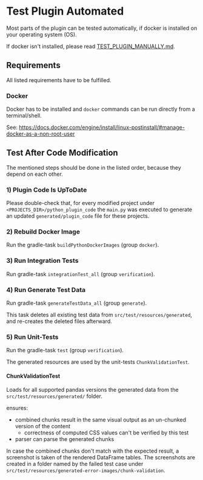 # Test Plugin Automated
Most parts of the plugin can be tested automatically, if docker is installed on your operating system (OS).

If docker isn't installed, please read [TEST_PLUGIN_MANUALLY.md](TEST_PLUGIN_MANUALLY.md).

## Requirements
All listed requirements have to be fulfilled.
### Docker
Docker has to be installed and `docker` commands can be run directly from a terminal/shell.

See: https://docs.docker.com/engine/install/linux-postinstall/#manage-docker-as-a-non-root-user

## Test After Code Modification
The mentioned steps should be done in the listed order, because they depend on each other.

### 1) Plugin Code Is UpToDate
Please double-check that, for every modified project under `<PROJECTS_DIR>/python_plugin_code` the `main.py` was executed to generate an updated `generated/plugin_code` file for these projects.

### 2) Rebuild Docker Image
Run the gradle-task `buildPythonDockerImages` (group `docker`).

### 3) Run Integration Tests
Run gradle-task `integrationTest_all` (group `verification`).

### 4) Run Generate Test Data
Run gradle-task `generateTestData_all` (group `generate`).

This task deletes all existing test data from `src/test/resources/generated`, and re-creates the deleted files afterward.

### 5) Run Unit-Tests
Run the gradle-task `test` (group `verification`).

The generated resources are used by the unit-tests `ChunkValidationTest`.

#### ChunkValidationTest
Loads for all supported pandas versions the generated data from the `src/test/resources/generated/` folder.

ensures:
- combined chunks result in the same visual output as an un-chunked version of the content
   - correctness of computed CSS values can't be verified by this test
- parser can parse the generated chunks

In case the combined chunks don't match with the expected result, a screenshot is taken of the rendered DataFrame tables.
The screenshots are created in a folder named by the failed test case under `src/test/resources/generated-error-images/chunk-validation`.